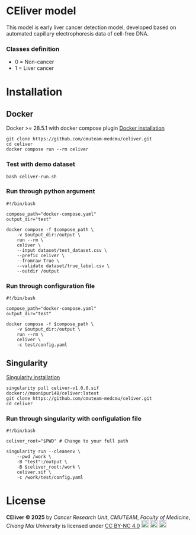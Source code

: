 # CEliver model
This model is early liver cancer detection model, developed based on automated capillary electrophoresis data of cell-free DNA.

### Classes definition
- 0 = Non-cancer
- 1 = Liver cancer


# Installation
## Docker 
Docker >= 28.5.1 with docker compose plugin
[Docker installation](https://docs.docker.com/desktop/setup/install/linux/debian/)
```
git clone https://github.com/cmuteam-medcmu/celiver.git
cd celiver
docker compose run --rm celiver
```

### Test with demo dataset
```
bash celiver-run.sh
```

### Run through python argument
```
#!/bin/bash

compose_path="docker-compose.yaml" 
output_dir="test"

docker compose -f $compose_path \
    -v $output_dir:/output \
    run --rm \
    celiver \
    --input dataset/test_dataset.csv \
    --prefic celiver \
    --fromraw True \
    --validate dataset/true_label.csv \
    --outdir /output
```

### Run through configuration file
```
#!/bin/bash

compose_path="docker-compose.yaml" 
output_dir="test"

docker compose -f $compose_path \
    -v $output_dir:/output \
    run --rm \
    celiver \
    -c test/config.yaml
```

## Singularity
[Singularity installation](https://docs.sylabs.io/guides/3.0/user-guide/installation.html)
```
singularity pull celiver-v1.0.0.sif docker://moonipur148/celiver:latest
git clone https://github.com/cmuteam-medcmu/celiver.git
cd celiver
```

### Run through singularity with configulation file
```
#!/bin/bash

celiver_root="$PWD" # Change to your full path

singularity run --cleanenv \
    --pwd /work \
    -B "test":/output \
    -B $celiver_root:/work \
    celiver.sif \
    -c /work/test/config.yaml 
```

# License
**CEliver © 2025** by _Cancer Research Unit_, _CMUTEAM_, _Faculty of Medicine_, _Chiang Mai University_ is licensed under <a href="https://creativecommons.org/licenses/by-nc/4.0/">CC BY-NC 4.0</a> <img src="https://mirrors.creativecommons.org/presskit/icons/cc.svg" width="20" height="20"> <img src="https://mirrors.creativecommons.org/presskit/icons/by.svg" width="20" height="20"> <img src="https://mirrors.creativecommons.org/presskit/icons/nc.svg" width="20" height="20"> 
